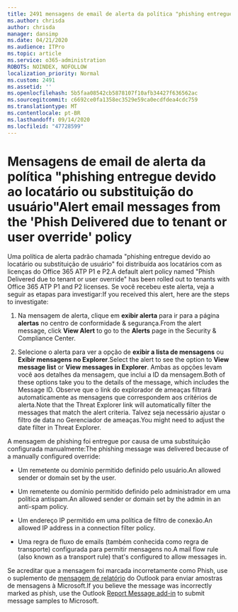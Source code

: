 ```yaml
---
title: 2491 mensagens de email de alerta da política "phishing entregue devido ao locatário ou substituição do usuário"
ms.author: chrisda
author: chrisda
manager: dansimp
ms.date: 04/21/2020
ms.audience: ITPro
ms.topic: article
ms.service: o365-administration
ROBOTS: NOINDEX, NOFOLLOW
localization_priority: Normal
ms.custom: 2491
ms.assetid: ''
ms.openlocfilehash: 5b5faa08542cb5878107f10afb34427f636562ac
ms.sourcegitcommit: c6692ce0fa1358ec3529e59ca0ecdfdea4cdc759
ms.translationtype: MT
ms.contentlocale: pt-BR
ms.lasthandoff: 09/14/2020
ms.locfileid: "47728599"
---
```

# <a name="alert-email-messages-from-the-phish-delivered-due-to-tenant-or-user-override-policy"></a><span data-ttu-id="2f379-102">Mensagens de email de alerta da política "phishing entregue devido ao locatário ou substituição do usuário"</span><span class="sxs-lookup"><span data-stu-id="2f379-102">Alert email messages from the 'Phish Delivered due to tenant or user override' policy</span></span>

<span data-ttu-id="2f379-103">Uma política de alerta padrão chamada "phishing entregue devido ao locatário ou substituição de usuário" foi distribuída aos locatários com as licenças do Office 365 ATP P1 e P2.</span><span class="sxs-lookup"><span data-stu-id="2f379-103">A default alert policy named "Phish Delivered due to tenant or user override" has been rolled out to tenants with Office 365 ATP P1 and P2 licenses.</span></span> <span data-ttu-id="2f379-104">Se você recebeu este alerta, veja a seguir as etapas para investigar:</span><span class="sxs-lookup"><span data-stu-id="2f379-104">If you received this alert, here are the steps to investigate:</span></span>

1. <span data-ttu-id="2f379-105">Na mensagem de alerta, clique em **exibir alerta** para ir para a página **alertas** no centro de conformidade & segurança.</span><span class="sxs-lookup"><span data-stu-id="2f379-105">From the alert message, click **View Alert** to go to the **Alerts** page in the Security & Compliance Center.</span></span>

2. <span data-ttu-id="2f379-106">Selecione o alerta para ver a opção de **exibir a lista de mensagens** ou **Exibir mensagens no Explorer**.</span><span class="sxs-lookup"><span data-stu-id="2f379-106">Select the alert to see the option to **View message list** or **View messages in Explorer**.</span></span> <span data-ttu-id="2f379-107">Ambas as opções levam você aos detalhes da mensagem, que inclui a ID da mensagem.</span><span class="sxs-lookup"><span data-stu-id="2f379-107">Both of these options take you to the details of the message, which includes the Message ID.</span></span> <span data-ttu-id="2f379-108">Observe que o link do explorador de ameaças filtrará automaticamente as mensagens que correspondem aos critérios de alerta.</span><span class="sxs-lookup"><span data-stu-id="2f379-108">Note that the Threat Explorer link will automatically filter the messages that match the alert criteria.</span></span> <span data-ttu-id="2f379-109">Talvez seja necessário ajustar o filtro de data no Gerenciador de ameaças.</span><span class="sxs-lookup"><span data-stu-id="2f379-109">You might need to adjust the date filter in Threat Explorer.</span></span>

<span data-ttu-id="2f379-110">A mensagem de phishing foi entregue por causa de uma substituição configurada manualmente:</span><span class="sxs-lookup"><span data-stu-id="2f379-110">The phishing message was delivered because of a manually configured override:</span></span>

- <span data-ttu-id="2f379-111">Um remetente ou domínio permitido definido pelo usuário.</span><span class="sxs-lookup"><span data-stu-id="2f379-111">An allowed sender or domain set by the user.</span></span>

- <span data-ttu-id="2f379-112">Um remetente ou domínio permitido definido pelo administrador em uma política antispam.</span><span class="sxs-lookup"><span data-stu-id="2f379-112">An allowed sender or domain set by the admin in an anti-spam policy.</span></span>

- <span data-ttu-id="2f379-113">Um endereço IP permitido em uma política de filtro de conexão.</span><span class="sxs-lookup"><span data-stu-id="2f379-113">An allowed IP address in a connection filter policy.</span></span>

- <span data-ttu-id="2f379-114">Uma regra de fluxo de emails (também conhecida como regra de transporte) configurada para permitir mensagens no.</span><span class="sxs-lookup"><span data-stu-id="2f379-114">A mail flow rule (also known as a transport rule) that's configured to allow messages in.</span></span>

<span data-ttu-id="2f379-115">Se acreditar que a mensagem foi marcada incorretamente como Phish, use o suplemento de [mensagem de relatório](https://support.office.com/article/b5caa9f1-cdf3-4443-af8c-ff724ea719d2) do Outlook para enviar amostras de mensagens à Microsoft.</span><span class="sxs-lookup"><span data-stu-id="2f379-115">If you believe the message was incorrectly marked as phish, use the Outlook [Report Message add-in](https://support.office.com/article/b5caa9f1-cdf3-4443-af8c-ff724ea719d2) to submit message samples to Microsoft.</span></span>
